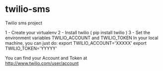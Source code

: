 twilio-sms
==========

Twilio sms project


1 - Create your virtualenv
2 - Install twilio ( pip install twilio )
3 - Set the environment variables TWILIO_ACCOUNT and TWILIO_TOKEN
In your local machine, you can just do:
   export TWILIO_ACCOUNT='XXXXX'
   export TWILIO_TOKEN='YYYYY'

You can find your Account and Token at http://www.twilio.com/user/account